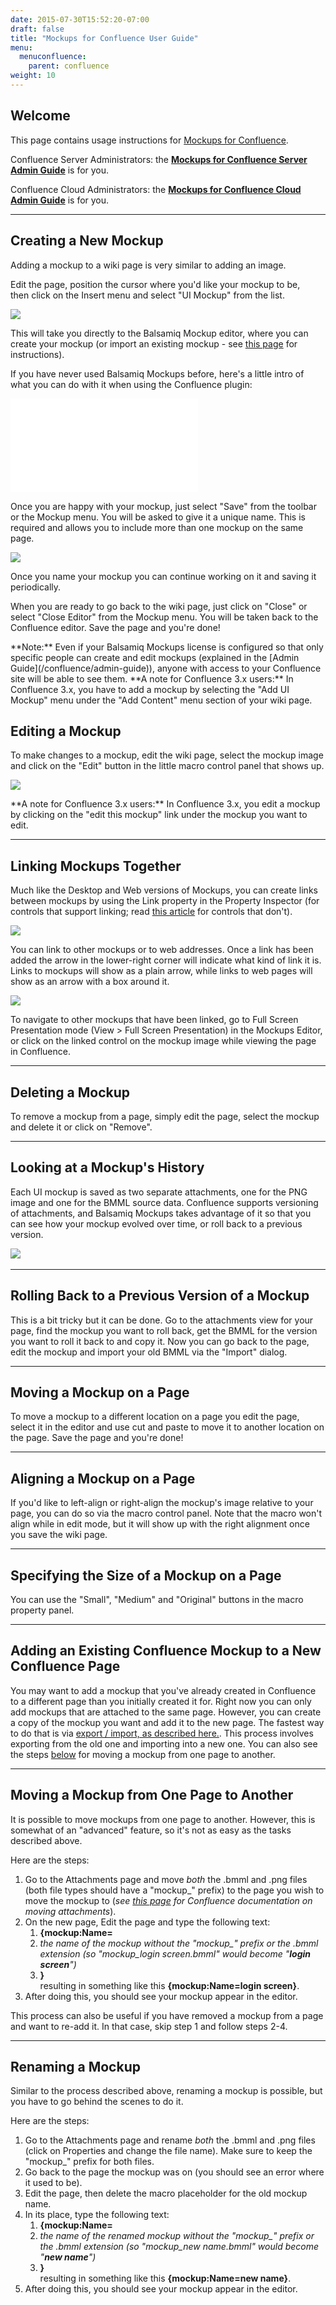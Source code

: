 ```yaml
---
date: 2015-07-30T15:52:20-07:00
draft: false
title: "Mockups for Confluence User Guide"
menu:
  menuconfluence:
    parent: confluence
weight: 10
---
```


## Welcome 

This page contains usage instructions for [Mockups for Confluence](https://marketplace.atlassian.com/plugins/com.balsamiq.confluence.plugins.mockups/cloud/overview).

Confluence Server Administrators: the **[Mockups for Confluence Server Admin Guide](/confluence/admin-guide/)** is for you.

Confluence Cloud Administrators: the **[Mockups for Confluence Cloud Admin Guide](/confluence/admin-guide-cloud/)** is for you.

* * *

## Creating a New Mockup

Adding a mockup to a wiki page is very similar to adding an image.

Edit the page, position the cursor where you'd like your mockup to be, then click on the Insert menu and select "UI Mockup" from the list.

![](//media.balsamiq.com/img/support/docs/confluence/userguide/confluence1.png)

This will take you directly to the Balsamiq Mockup editor, where you can create your mockup (or import an existing mockup - see [this page](https://support.balsamiq.com/plugins/importtoatlassian/) for instructions).

If you have never used Balsamiq Mockups before, here's a little intro of what you can do with it when using the Confluence plugin:

<div class="video"><iframe allowfullscreen="" frameborder="0" src="//www.youtube.com/embed/l9-dLyINrac?rel=0"></iframe></div>

Once you are happy with your mockup, just select "Save" from the toolbar or the Mockup menu. You will be asked to give it a unique name. This is required and allows you to include more than one mockup on the same page.

![](//media.balsamiq.com/img/support/docs/confluence/userguide/m4csavenew.png)

Once you name your mockup you can continue working on it and saving it periodically.

When you are ready to go back to the wiki page, just click on "Close" or select "Close Editor" from the Mockup menu. You will be taken back to the Confluence editor. Save the page and you're done!

<span class="alert alert-info show" role="alert">
**Note:** Even if your Balsamiq Mockups license is configured so that only specific people can create and edit mockups (explained in the [Admin Guide](/confluence/admin-guide)), anyone with access to your Confluence site will be able to see them.
</span>

<span class="alert alert-info show" role="alert">
**A note for Confluence 3.x users:** In Confluence 3.x, you have to add a mockup by selecting the "Add UI Mockup" menu under the "Add Content" menu section of your wiki page.
</span>

## Editing a Mockup

To make changes to a mockup, edit the wiki page, select the mockup image and click on the "Edit" button in the little macro control panel that shows up.

![](//media.balsamiq.com/img/support/docs/confluence/userguide/confluence2.png)

<span class="alert alert-info show" role="alert">
**A note for Confluence 3.x users:** In Confluence 3.x, you edit a mockup by clicking on the "edit this mockup" link under the mockup you want to edit.
</span>

* * *

## Linking Mockups Together 

Much like the Desktop and Web versions of Mockups, you can create links between mockups by using the Link property in the Property Inspector (for controls that support linking; read [this article](https://support.balsamiq.com/tutorials/hotareas/) for controls that don't).

![](//media.balsamiq.com/img/support/docs/m4d/link_inspector.png)

You can link to other mockups or to web addresses. Once a link has been added the arrow in the lower-right corner will indicate what kind of link it is. Links to mockups will show as a plain arrow, while links to web pages will show as an arrow with a box around it.

![](//media.balsamiq.com/img/support/docs/m4d/button_link.png)

To navigate to other mockups that have been linked, go to Full Screen Presentation mode (View > Full Screen Presentation) in the Mockups Editor, or click on the linked control on the mockup image while viewing the page in Confluence.

* * *

## Deleting a Mockup

To remove a mockup from a page, simply edit the page, select the mockup and delete it or click on "Remove".

* * *

## Looking at a Mockup's History

Each UI mockup is saved as two separate attachments, one for the PNG image and one for the BMML source data. Confluence supports versioning of attachments, and Balsamiq Mockups takes advantage of it so that you can see how your mockup evolved over time, or roll back to a previous version.

![](//media.balsamiq.com/img/support/docs/confluence/userguide/m4chistory.png)​

* * *

## Rolling Back to a Previous Version of a Mockup

This is a bit tricky but it can be done. Go to the attachments view for your page, find the mockup you want to roll back, get the BMML for the version you want to roll it back to and copy it. Now you can go back to the page, edit the mockup and import your old BMML via the "Import" dialog.

* * *

## Moving a Mockup on a Page

To move a mockup to a different location on a page you edit the page, select it in the editor and use cut and paste to move it to another location on the page. Save the page and you're done!

* * *

## Aligning a Mockup on a Page

If you'd like to left-align or right-align the mockup's image relative to your page, you can do so via the macro control panel. Note that the macro won't align while in edit mode, but it will show up with the right alignment once you save the wiki page.

* * *

## Specifying the Size of a Mockup on a Page

You can use the "Small", "Medium" and "Original" buttons in the macro property panel.

* * *

## Adding an Existing Confluence Mockup to a New Confluence Page

You may want to add a mockup that you've already created in Confluence to a different page than you initially created it for. Right now you can only add mockups that are attached to the same page. However, you can create a copy of the mockup you want and add it to the new page. The fastest way to do that is via [export / import, as described here.](https://support.balsamiq.com/plugins/importtoatlassian/). This process involves exporting from the old one and importing into a new one. You can also see the steps [below](#moving-a-mockup-from-one-page-to-another) for moving a mockup from one page to another.

* * *

## Moving a Mockup from One Page to Another

It is possible to move mockups from one page to another. However, this is somewhat of an "advanced" feature, so it's not as easy as the tasks described above.

Here are the steps:

1.  Go to the Attachments page and move _both_ the .bmml and .png files (both file types should have a "mockup\_" prefix) to the page you wish to move the mockup to (_see [this page](https://confluence.atlassian.com/display/DOC/Moving+an+Attachment) for Confluence documentation on moving attachments_).
2.  On the new page, Edit the page and type the following text:
    1.  **{mockup:Name=**
    2.  *the name of the mockup without the "mockup\_" prefix or the .bmml extension (so "mockup\_login screen.bmml" would become "**login screen**")*
    3.  **}**  
    resulting in something like this **{mockup:Name=login screen}**.
3.  After doing this, you should see your mockup appear in the editor.

This process can also be useful if you have removed a mockup from a page and want to re-add it. In that case, skip step 1 and follow steps 2-4.

* * *

## Renaming a Mockup

Similar to the process described above, renaming a mockup is possible, but you have to go behind the scenes to do it.

Here are the steps:

1.  Go to the Attachments page and rename _both_ the .bmml and .png files (click on Properties and change the file name). Make sure to keep the "mockup\_" prefix for both files.
2.  Go back to the page the mockup was on (you should see an error where it used to be).
3.  Edit the page, then delete the macro placeholder for the old mockup name.
4.  In its place, type the following text:
    1.  **{mockup:Name=**
    2.  *the name of the renamed mockup without the "mockup\_" prefix or the .bmml extension (so "mockup\_new name.bmml" would become "**new name**")*
    3.  **}**  
    resulting in something like this **{mockup:Name=new name}**.
5.  After doing this, you should see your mockup appear in the editor.